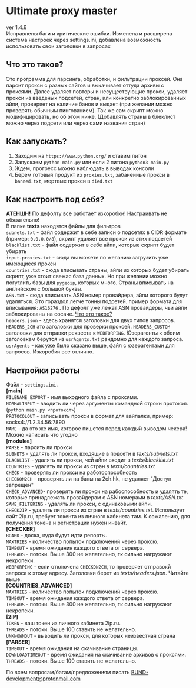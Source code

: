 # Ultimate proxy master
ver 1.4.6  
Исправлены баги и критические ошибки. Изменена и расширена система настроек через settings.ini, добавлена возможность использовать свои заголовки в запросах  
## Что это такое?
Это программа для парсинга, обработки, и фильтрации проксей. Она парсит прокси с разных сайтов и выкачивает оттуда архивы с проксями. Далее удаляет повторы и несуществующие прокси, удаляет прокси из введеных подсетей, стран, или конкретно заблокированных айпи, проверяет на наличие банов и выдает (при желании можно проверять обычным пингованием). Так же сам скрипт можно модифицировать, но об этом ниже.  (Добавлять страны в блеклист можно через подсети или через сами названия стран)  

## Как запускать?
1. Заходим на `https://www.python.org/` и ставим питон   
2. Запускаем `python main.py` или если 2 питона `python3 main.py`  
3. Ждем, прогресс можно наблюдать в выводах консоли  
4. Берем готовый продукт из `proxies.txt`, забаненные прокси в `banned.txt`, мертвые прокси в `died.txt`  

## Как настроить под себя?  
**АТЕНШН!** По дефолту все работает изкоробки! Настраивать не обязательно!  
В папке **texts** находятся файлы для фильтров  
`subnets.txt` - файл содержит в себе записи о подсетях в CIDR формате (пример: `0.0.0.0/8`), скрипт удаляет все прокси из этих подсетей  
`blacklist.txt` - файл содержит в себе айпи, которые скрипт будет убирать  
`input-proxies.txt` - сюда вы можете по желанию загрузить уже имеющиеся прокси  
`countries.txt` - сюда вписывать страны, айпи из которых будет убирать скрипт, уже стоит свежая база данных. Но при желании можно погуглить базы для `pygeoip`, которых много. Страны вписывать на английском с большой буквы.  
`ASN.txt` - сюда вписывать ASN номер провайдера, айпи которого будут удаляться. Это гораздол легче тонны подсетей. пример формата для вписывания: `AS16276` . По дефолт уже лежат ASN провайдеры, чьи айпи заблокированы на сосаче. [Что это такое?](https://ru.wikipedia.org/wiki/%D0%90%D0%B2%D1%82%D0%BE%D0%BD%D0%BE%D0%BC%D0%BD%D0%B0%D1%8F_%D1%81%D0%B8%D1%81%D1%82%D0%B5%D0%BC%D0%B0_(%D0%98%D0%BD%D1%82%D0%B5%D1%80%D0%BD%D0%B5%D1%82))  
`headers.json` - здесь хранятся заголовки для двух типов запросов. `HEADERS_2CH` это заголовки для проверки проксей. `HEADERS_CUSTOM` заголовки для отправки реквеста к `WEBFORPING`. Юзерагенты к обоим заголовкам берутся из `usrAgents.txt` рандомно для каждого запроса.  
`usrAgents` - как уже было сказано выше, файл с юзерагентами для запросов. Изкоробки все отлично.  

## Настройки работы  
Файл - `settings.ini`.  
**[main]**  
`FILENAME_EXPORT` - имя выходного файла с проксями.  
`NORMALINPUT` - вводить ли через аргументы командной строки протокол. (`python main.py <протокол>`)  
`PROTOCOLOUT` - записывать прокси в формат для вайпалки, пример: socks4://1.2.34.56:7890  
`NAME` - да это же имя, которое пишется перед каждый выводом чекера! Можно написать что угодно  
**[modules]**  
`PARSE` - парсить ли прокси  
`SUBNETS` - удалять ли прокси, входящие в подсети в *texts/subnets.txt*  
`BLACKLIST` - удалять ли прокси, чей айпи входит в *texts/blacklist.txt*  
`COUNTRIES` - удалять ли прокси из стран в *texts/countries.txt*  
`CHECK` - проверять ли прокси на работоспособность  
`CHECKON2CH` - проверять ли на баны на 2ch.hk, не удаляет "Доступ запрещен"  
`CHECK_ADVANCED`- проверять ли прокси на рабоспособность и удалять те, которые принадлежать провайдерам с ASN номерами в *texts/ASN.txt*  
`SAME_FILTERING` - удалять ли прокси, с одинаковыми айпи.  
`CHECK2IP` - удалять ли прокси из стран в *texts/countries.txt*. Использует сайт 2ip.ru, требует токента из личного кабинета там. К сожалению, для получения токена и регистрации нужен инвайт.  
**[CHECKER]**  
`BOARD` - доска, куда будут идти репорты.  
`MAXTRIES` - количество попыток подключений через проксю.  
`TIMEOUT` - время ожидания каждого ответа от сервера.  
`THREADS` - потоки. Выше 300 не желательно, тк сильно нагружают некропеки.  
`WEBFORPING` - если отключена `CHECKON2CH`, то проверяет отправокй запроса к этому адресу. Заголовки берет из *texts/headers.json*. Читайте выше.  
**[COUNTRIES_ADVANCED]**  
`MAXTRIES` - количество попыток подключений через проксю.  
`TIMEOUT` - время ожидания каждого ответа от сервера.  
`THREADS` - потоки. Выше 300 не желательно, тк сильно нагружают некропеки.  
**[2IP]**  
`TOKEN` - ваш токен из личного кабинета 2ip.ru.  
`THREADS` - потоки. Выше 100 ставить не желательно.  
`UNKNOWNOUT` - выводить ли прокси, для которых неизвестная страна  
**[PARSER]**  
`TIMEOUT` - время ожидания на скачивание страницы.  
`DOWNLOADTIMEOUT` - время ожидания на скачивание архивов с проксями.  
`THREADS` - потоки. Выше 100 ставить не желательно.  





По всем вопросам/багам/предложениям писать BUND-development@protonmail.com  

